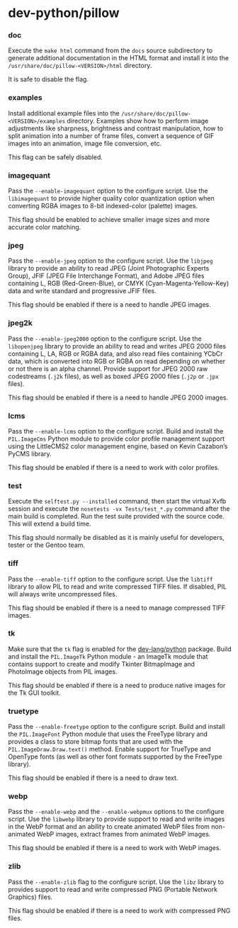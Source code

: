 # dev-python/pillow

### doc
Execute the `make html` command from the `docs` source subdirectory to generate additional documentation in the HTML format and install it into the `/usr/share/doc/pillow-<VERSION>/html` directory.

It is safe to disable the flag.

### examples
Install additional example files into the `/usr/share/doc/pillow-<VERSION>/examples` directory. Examples show how to perform image adjustments like sharpness, brightness and contrast manipulation, how to split animation into a number of frame files, convert a sequence of GIF images into an animation, image file conversion, etc.

This flag can be safely disabled.

### imagequant
Pass the `--enable-imagequant` option to the configure script. Use the `libimagequant` to provide higher quality color quantization option when converting RGBA images to 8-bit indexed-color (palette) images.

This flag should be enabled to achieve smaller image sizes and more accurate color matching.

### jpeg
Pass the `--enable-jpeg` option to the configure script. Use the `libjpeg` library to provide an ability to read JPEG (Joint Photographic Experts Group), JFIF (JPEG File Interchange Format), and Adobe JPEG files containing L, RGB (Red-Green-Blue), or CMYK (Cyan-Magenta-Yellow-Key) data and write standard and progressive JFIF files.

This flag should be enabled if there is a need to handle JPEG images.

### jpeg2k
Pass the `--enable-jpeg2000` option to the configure script. Use the `libopenjpeg` library to provide an ability to read and writes JPEG 2000 files containing L, LA, RGB or RGBA data, and also read files containing YCbCr data, which is converted into RGB or RGBA on read depending on whether or not there is an alpha channel. Provide support for JPEG 2000 raw codestreams (`.j2k` files), as well as boxed JPEG 2000 files (`.j2p` or `.jpx` files).

This flag should be enabled if there is a need to handle JPEG 2000 images.

### lcms
Pass the `--enable-lcms` option to the configure script. Build and install the `PIL.ImageCms` Python module to provide color profile management support using the LittleCMS2 color management engine, based on Kevin Cazabon’s PyCMS library.

This flag should be enabled if there is a need to work with color profiles.

### test
Execute the `selftest.py --installed` command, then start the virtual Xvfb session and execute the `nosetests -vx Tests/test_*.py` command after the main build is completed. Run the test suite provided with the source code. This will extend a build time.

This flag should normally be disabled as it is mainly useful for developers, tester or the Gentoo team.

### tiff
Pass the `--enable-tiff` option to the configure script. Use the `libtiff` library to allow PIL to read and write compressed TIFF files. If disabled, PIL will always write uncompressed files.

This flag should be enabled if there is a need to manage compressed TIFF images.

### tk
Make sure that the `tk` flag is enabled for the [dev-lang/python](../dev-lang/python.md) package. Build and install the `PIL.ImageTk` Python module - an ImageTk module that contains support to create and modify Tkinter BitmapImage and PhotoImage objects from PIL images.

This flag should be enabled if there is a need to produce native images for the Tk GUI toolkit.

### truetype
Pass the `--enable-freetype` option to the configure script. Build and install the `PIL.ImageFont` Python module that uses the FreeType library and provides a class to store bitmap fonts that are used with the `PIL.ImageDraw.Draw.text()` method. Enable support for TrueType and OpenType fonts (as well as other font formats supported by the FreeType library).

This flag should be enabled if there is a need to draw text.

### webp
Pass the `--enable-webp` and the `--enable-webpmux` options to the configure script. Use the `libwebp` library to provide support to read and write images in the WebP format and an ability to create animated WebP files from non-animated WebP images, extract frames from animated WebP images.

This flag should be enabled if there is a need to work with WebP images.

### zlib
Pass the `--enable-zlib` flag to the configure script. Use the `libz` library to provides support to read and write compressed PNG (Portable Network Graphics) files.

This flag should be enabled if there is a need to work with compressed PNG files.
